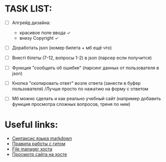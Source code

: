 # TASK LIST:
- [ ] Апгрейд дизайна: 
	* красивое поле ввода ✓
	* внизу Copyright ✓
- [ ] Доработать json (номер билета + мб ещё что)
- [ ] Внесті білеты (7-12, вопросы 1-2) в json (парсер если получится)
- [ ] Функция "сообщить об ошибке" (парсинг данных от пользователя в json)
- [ ] Кнопка "скопировать ответ" возле ответа (занести в буфер пользователя) /Лучше просто по нажатию на форму с ответом

- [ ] Мб можно сделать и как реально учебный сайт (например добавить функция просмотра сложных вопросов, треня по ним)


# Useful links:
* [Синтаксис языка markdown](https://guides.github.com/pdfs/markdown-cheatsheet-online.pdf)
* [Правила работы с гитом](https://habr.com/ru/post/342116/)
* [File manager хоста](https://files.000webhost.com/)
* [Просмотр сайта на хосте](https://historyexam.000webhostapp.com/)

